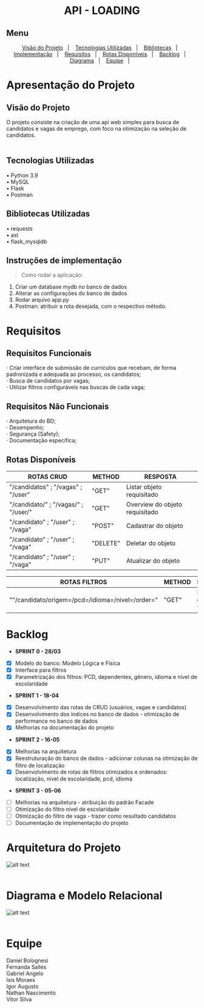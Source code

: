 <h1 align="center">API - LOADING</h1>

## Menu

<p align="center">
   <a href="#-visao">Visão do Projeto</a>&nbsp;&nbsp;&nbsp;|&nbsp;&nbsp;&nbsp;
  <a href="#-tecnologias">Tecnologias Utilizadas</a>&nbsp;&nbsp;&nbsp;|&nbsp;&nbsp;&nbsp;
  <a href="#-bibliotecas">Bibliotecas</a>&nbsp;&nbsp;&nbsp;|&nbsp;&nbsp;&nbsp;
  <a href="#-instrucao">Implementação</a>&nbsp;&nbsp;&nbsp;|&nbsp;&nbsp;&nbsp;
  <a href="#-requisitos">Requisitos</a>&nbsp;&nbsp;&nbsp;|&nbsp;&nbsp;&nbsp;
  <a href="#-rotas">Rotas Disponíveis</a>&nbsp;&nbsp;&nbsp;|&nbsp;&nbsp;&nbsp;
  <a href="#-backlog">Backlog</a>&nbsp;&nbsp;&nbsp;|&nbsp;&nbsp;&nbsp;
  <a href="#-diagrama">Diagrama</a>&nbsp;&nbsp;&nbsp;|&nbsp;&nbsp;&nbsp;
  <a href="#-equipe">Equipe</a>&nbsp;&nbsp;&nbsp;|&nbsp;&nbsp;&nbsp;

</p>

# Apresentação do Projeto</br>

## Visão do Projeto</br> <a name="-visao"/></a>
O projeto consiste na criação de uma api web simples para busca de candidatos e vagas de emprego, com foco na otimização na seleção de candidatos.
</br></br>

## Tecnologias Utilizadas</br> <a name="-tecnologias"/></a>
•    Python 3.9</br>
•    MySQL</br>
•    Flask</br>
•    Postman</br>

## Bibliotecas Utilizadas</br> <a name="-bibliotecas"/></a>
•    requests </br>
•    ast</br>
•    flask_mysqldb</br>



## Instruções de implementação </br> <a name="-instrucao"/></a>
 > Como rodar a aplicação:
 
 1. Criar um database mydb no banco de dados
 2. Alterar as configurações do banco de dados
 3. Rodar arquivo app.py
 4. Postman: atribuir a rota desejada, com o respectivo método.
 


# Requisitos</br> <a name="-requisitos"/></a>
## Requisitos Funcionais</br>

· Criar interface de submissão de currículos que recebam, de forma padronizada e adequada ao processo, os candidatos; </br>
· Busca de candidatos por vagas; </br>
· Utilizar filtros configuráveis nas buscas de cada vaga; </br>


## Requisitos Não Funcionais</br>
· Arquitetura do BD;</br>
· Desempenho;</br>
· Segurança (Safety);</br>
· Documentação específica;</br>


## Rotas Disponíveis <a name="-rotas"/></a>

|  ROTAS  CRUD | METHOD | RESPOSTA |
|--------|----------|----------|
| "/candidatos" ; "/vagas" ; "/user" | "GET" | Listar objeto requisitado  |
| "/candidato/<id>" ; "/vagas/<id>" ; "/user/<id>" | "GET" | Overview do objeto requisitado  |
| "/candidato" ; "/user" ; "/vaga" | "POST" | Cadastrar do objeto |
| "/candidato" ; "/user" ; "/vaga" | "DELETE" | Deletar do objeto |
| "/candidato" ; "/user" ; "/vaga" | "PUT" | Atualizar do objeto | 
   
| ROTAS FILTROS | METHOD | RESPOSTA |
|--------|----------|----------|
|""/candidato/origem=<cep>/pcd=<pcd>/idioma=<idioma>/nivel=<nivelEscolaridade>/order=<order>" |"GET" | Lista de candidatos filtrada|


# Backlog</br> <a name="-backlog"/></a>

* **SPRINT 0 - 28/03**

- [x] Modelo do banco: Modelo Lógica e Física 
- [x] Interface para filtros 
- [x] Parametrização dos filtros: PCD, dependentes, gênero, idioma e nivel de escolaridade

* **SPRINT 1  -  18-04** 
- [x] Desenvolvimento das rotas de CRUD (usuários, vagas e candidatos) 
- [x] Desenvolvimento dos indices no banco de dados - otimização de performance no banco de dados 
- [x] Melhorias na documentação do projeto 

* **SPRINT 2 - 16-05** 
- [x] Melhorias na arquitetura 
- [x] Reestruturação do banco de dados - adicionar colunas na otimização de filtro de localização 
- [x] Desenvolvimento de rotas de filtros otimizados e ordenados: localização, nivel de escolaridade, pcd, idioma  

* **SPRINT 3 - 05-06** 
- [ ] Melhorias na arquitetura - atribuição do padrão Facade
- [ ] Otimização do filtro nivel de escolaridade 
- [ ] Otimização do filtro de vaga - trazer como resultado candidatos 
- [ ] Documentação de implementação do projeto 

# Arquitetura do Projeto <a name="-arquitetura"/></a>
![alt text](https://github.com/Vitordan5/API-Loading/blob/main/gifs/arquitetura.jpeg)
</br></br>


# Diagrama e Modelo Relacional</br> <a name="-diagrama"/></a>
 ![alt text](https://github.com/Vitordan5/API-Loading/blob/main/gifs/EER.png)
</br></br>

# Equipe</br> <a name="-equipe"/></a>
Daniel Bolognesi </br>
Fernanda Salles </br>
Gabriel Angelo </br>
Isis Moraes </br>
Igor Augusto </br>
Nathan Nascimento </br>
Vitor Silva </br>
